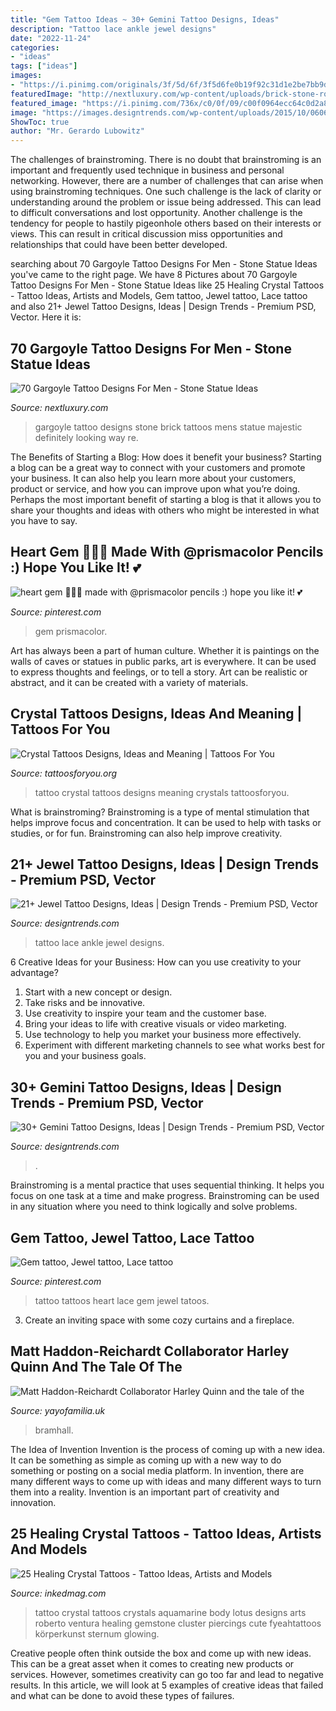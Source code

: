 ```yaml
---
title: "Gem Tattoo Ideas ~ 30+ Gemini Tattoo Designs, Ideas"
description: "Tattoo lace ankle jewel designs"
date: "2022-11-24"
categories:
- "ideas"
tags: ["ideas"]
images:
- "https://i.pinimg.com/originals/3f/5d/6f/3f5d6fe0b19f92c31d1e2be7bb9d0671.jpg"
featuredImage: "http://nextluxury.com/wp-content/uploads/brick-stone-roof-gargoyle-mens-half-sleeve-tattoo.jpg"
featured_image: "https://i.pinimg.com/736x/c0/0f/09/c00f0964ecc64c0d2a8ee7a3e2ca48f3.jpg"
image: "https://images.designtrends.com/wp-content/uploads/2015/10/06063330/Sleeve-Gemini-Tattoo-Design-On-Right-Hand.jpg"
ShowToc: true
author: "Mr. Gerardo Lubowitz"
---
```



The challenges of brainstroming.
There is no doubt that brainstroming is an important and frequently used technique in business and personal networking. However, there are a number of challenges that can arise when using brainstroming techniques. One such challenge is the lack of clarity or understanding around the problem or issue being addressed. This can lead to difficult conversations and lost opportunity. Another challenge is the tendency for people to hastily pigeonhole others based on their interests or views. This can result in critical discussion miss opportunities and relationships that could have been better developed.

	

		
searching about 70 Gargoyle Tattoo Designs For Men - Stone Statue Ideas you've came to the right page. We have 8 Pictures about 70 Gargoyle Tattoo Designs For Men - Stone Statue Ideas like 25 Healing Crystal Tattoos - Tattoo Ideas, Artists and Models, Gem tattoo, Jewel tattoo, Lace tattoo and also 21+ Jewel Tattoo Designs, Ideas | Design Trends - Premium PSD, Vector. Here it is:
		
    
## 70 Gargoyle Tattoo Designs For Men - Stone Statue Ideas

<img loading=lazy src="http://nextluxury.com/wp-content/uploads/brick-stone-roof-gargoyle-mens-half-sleeve-tattoo.jpg" onerror="this.onerror=null;this.src='https://tse4.mm.bing.net/th?id=OIP.dlEqwqWB7pOQk9GDRyMytgAAAA&amp;pid=15.1';" alt="70 Gargoyle Tattoo Designs For Men - Stone Statue Ideas">

_Source: nextluxury.com_

>gargoyle tattoo designs stone brick tattoos mens statue majestic definitely looking way re. 

	

The Benefits of Starting a Blog: How does it benefit your business?
Starting a blog can be a great way to connect with your customers and promote your business. It can also help you learn more about your customers, product or service, and how you can improve upon what you’re doing. Perhaps the most important benefit of starting a blog is that it allows you to share your thoughts and ideas with others who might be interested in what you have to say.

    
## Heart Gem 💖💜💙 Made With @prismacolor Pencils :) Hope You Like It! 💕

<img loading=lazy src="https://i.pinimg.com/736x/c0/0f/09/c00f0964ecc64c0d2a8ee7a3e2ca48f3.jpg" onerror="this.onerror=null;this.src='https://tse1.mm.bing.net/th?id=OIP.KaULEwy4-lcpoaY15I6qzAHaHa&amp;pid=15.1';" alt="heart gem 💖💜💙 made with @prismacolor pencils :) hope you like it! 💕">

_Source: pinterest.com_

>gem prismacolor. 

	

Art has always been a part of human culture. Whether it is paintings on the walls of caves or statues in public parks, art is everywhere. It can be used to express thoughts and feelings, or to tell a story. Art can be realistic or abstract, and it can be created with a variety of materials.

    
## Crystal Tattoos Designs, Ideas And Meaning | Tattoos For You

<img loading=lazy src="http://www.tattoosforyou.org/wp-content/uploads/2016/02/Crystal-Tattoo-Ideas.jpg" onerror="this.onerror=null;this.src='https://tse2.mm.bing.net/th?id=OIP.Qt3qXNRjuIDO5He0V62KigHaJ4&amp;pid=15.1';" alt="Crystal Tattoos Designs, Ideas and Meaning | Tattoos For You">

_Source: tattoosforyou.org_

>tattoo crystal tattoos designs meaning crystals tattoosforyou. 

	

What is brainstroming?
Brainstroming is a type of mental stimulation that helps improve focus and concentration. It can be used to help with tasks or studies, or for fun. Brainstroming can also help improve creativity.

    
## 21+ Jewel Tattoo Designs, Ideas | Design Trends - Premium PSD, Vector

<img loading=lazy src="https://images.designtrends.com/wp-content/uploads/2016/07/29183238/Beautiful-Lace-Tattoo-on-Ankle.jpg" onerror="this.onerror=null;this.src='https://tse3.mm.bing.net/th?id=OIP.f8284DFdTveQ4EA7lZNgMQHaHa&amp;pid=15.1';" alt="21+ Jewel Tattoo Designs, Ideas | Design Trends - Premium PSD, Vector">

_Source: designtrends.com_

>tattoo lace ankle jewel designs. 

	

6 Creative Ideas for your Business: How can you use creativity to your advantage?
1. Start with a new concept or design.
2. Take risks and be innovative.
3. Use creativity to inspire your team and the customer base. 
4. Bring your ideas to life with creative visuals or video marketing. 
5. Use technology to help you market your business more effectively. 
6. Experiment with different marketing channels to see what works best for you and your business goals.

    
## 30+ Gemini Tattoo Designs, Ideas | Design Trends - Premium PSD, Vector

<img loading=lazy src="https://images.designtrends.com/wp-content/uploads/2015/10/06063330/Sleeve-Gemini-Tattoo-Design-On-Right-Hand.jpg" onerror="this.onerror=null;this.src='https://tse1.mm.bing.net/th?id=OIP.FojiBWnVJ5UAevLovzDmegHaHa&amp;pid=15.1';" alt="30+ Gemini Tattoo Designs, Ideas | Design Trends - Premium PSD, Vector">

_Source: designtrends.com_

>. 

	

Brainstroming is a mental practice that uses sequential thinking. It helps you focus on one task at a time and make progress. Brainstroming can be used in any situation where you need to think logically and solve problems.

    
## Gem Tattoo, Jewel Tattoo, Lace Tattoo

<img loading=lazy src="https://i.pinimg.com/originals/3f/5d/6f/3f5d6fe0b19f92c31d1e2be7bb9d0671.jpg" onerror="this.onerror=null;this.src='https://tse4.mm.bing.net/th?id=OIP.qDgozQT8nlRPLfRZ62glNwHaHa&amp;pid=15.1';" alt="Gem tattoo, Jewel tattoo, Lace tattoo">

_Source: pinterest.com_

>tattoo tattoos heart lace gem jewel tatoos. 

	

3. Create an inviting space with some cozy curtains and a fireplace. 

    
## Matt Haddon-Reichardt Collaborator Harley Quinn And The Tale Of The

<img loading=lazy src="https://cdn.shopify.com/s/files/1/2156/7915/files/Steve_Bramhall_large.jpg?v=1581767378" onerror="this.onerror=null;this.src='https://tse2.mm.bing.net/th?id=OIP.nJeLZpXdJ79IFEqeTJU-ngAAAA&amp;pid=15.1';" alt="Matt Haddon-Reichardt Collaborator Harley Quinn and the tale of the">

_Source: yayofamilia.uk_

>bramhall. 

	

The Idea of Invention
Invention is the process of coming up with a new idea. It can be something as simple as coming up with a new way to do something or posting on a social media platform. In invention, there are many different ways to come up with ideas and many different ways to turn them into a reality. Invention is an important part of creativity and innovation.

    
## 25 Healing Crystal Tattoos - Tattoo Ideas, Artists And Models

<img loading=lazy src="https://www.inkedmag.com/.image/t_share/MTc3Mzk0MjA3OTgyMzY0NDA5/6f5c0865987adf17649c62b63751569a.jpg" onerror="this.onerror=null;this.src='https://tse4.mm.bing.net/th?id=OIP.9ahltwLOegiUMy0SATKpMAHaHa&amp;pid=15.1';" alt="25 Healing Crystal Tattoos - Tattoo Ideas, Artists and Models">

_Source: inkedmag.com_

>tattoo crystal tattoos crystals aquamarine body lotus designs arts roberto ventura healing gemstone cluster piercings cute fyeahtattoos körperkunst sternum glowing. 

	

Creative people often think outside the box and come up with new ideas. This can be a great asset when it comes to creating new products or services. However, sometimes creativity can go too far and lead to negative results. In this article, we will look at 5 examples of creative ideas that failed and what can be done to avoid these types of failures.


